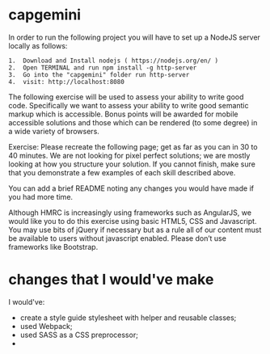# capgemini

In order to run the following project you will have to set up a NodeJS server locally as follows:

	1.	Download and Install nodejs ( https://nodejs.org/en/ )
	2.	Open TERMINAL and run npm install -g http-server
	3.	Go into the "capgemini" folder run http-server
	4.	visit: http://localhost:8080


The following exercise will be used to assess your ability to write good code. Specifically we want to assess your ability to write good semantic markup which is accessible. Bonus points will be awarded for mobile accessible solutions and those which can be rendered (to some degree) in a wide variety of browsers.

Exercise:
Please recreate the following page; get as far as you can in 30 to 40 minutes. We are not looking for pixel perfect solutions; we are mostly looking at how you structure your solution. If you cannot finish, make sure that you demonstrate a few examples of each skill described above.

You can add a brief README noting any changes you would have made if you had more time.

Although HMRC is increasingly using frameworks such as AngularJS, we would like you to do this exercise using basic HTML5, CSS and Javascript. You may use bits of jQuery if necessary but as a rule all of our content must be available to users without javascript enabled. Please don’t use frameworks like Bootstrap.


# changes that I would've make

I would've:
- create a style guide stylesheet with helper and reusable classes;
- used Webpack;
- used SASS as a CSS preprocessor;
-
